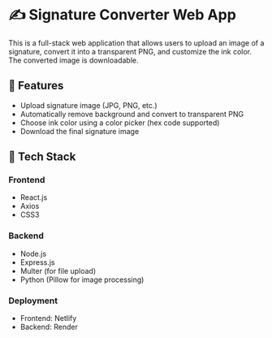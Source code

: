 # ✍️ Signature Converter Web App

This is a full-stack web application that allows users to upload an image of a signature, convert it into a transparent PNG, and customize the ink color. The converted image is downloadable.

## 🔧 Features

- Upload signature image (JPG, PNG, etc.)
- Automatically remove background and convert to transparent PNG
- Choose ink color using a color picker (hex code supported)
- Download the final signature image

## 🧰 Tech Stack

### Frontend
- React.js
- Axios
- CSS3

### Backend
- Node.js
- Express.js
- Multer (for file upload)
- Python (Pillow for image processing)

### Deployment
- Frontend: Netlify
- Backend: Render
